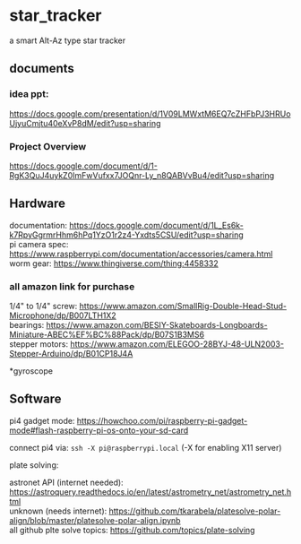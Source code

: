 # star_tracker
a smart Alt-Az type star tracker

## documents

### idea ppt:
https://docs.google.com/presentation/d/1V09LMWxtM6EQ7cZHFbPJ3HRUoUjyuCmjtu40eXvP8dM/edit?usp=sharing

### Project Overview
https://docs.google.com/document/d/1-RgK3QuJ4uykZ0ImFwVufxx7JOQnr-Ly_n8QABVvBu4/edit?usp=sharing

## Hardware

documentation: https://docs.google.com/document/d/1L_Es6k-k7RpyGgrmrHhm6hPq1YzO1r2z4-Yxdts5CSU/edit?usp=sharing  
pi camera spec: https://www.raspberrypi.com/documentation/accessories/camera.html  
worm gear: https://www.thingiverse.com/thing:4458332  

### all amazon link for purchase

1/4" to 1/4" screw: https://www.amazon.com/SmallRig-Double-Head-Stud-Microphone/dp/B007LTH1X2  
bearings: https://www.amazon.com/BESIY-Skateboards-Longboards-Miniature-ABEC%EF%BC%88Pack/dp/B07S1B3MS6  
stepper motors: https://www.amazon.com/ELEGOO-28BYJ-48-ULN2003-Stepper-Arduino/dp/B01CP18J4A  

*gyroscope

## Software

pi4 gadget mode: https://howchoo.com/pi/raspberry-pi-gadget-mode#flash-raspberry-pi-os-onto-your-sd-card

connect pi4 via: `ssh -X pi@raspberrypi.local` (-X for enabling X11 server)

plate solving:

astronet API (internet needed): https://astroquery.readthedocs.io/en/latest/astrometry_net/astrometry_net.html  
unknown (needs internet): https://github.com/tkarabela/platesolve-polar-align/blob/master/platesolve-polar-align.ipynb  
all github plte solve topics: https://github.com/topics/plate-solving  

